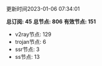 更新时间2023-01-06 07:34:01

**总订阅: 45**
**总节点: 806**
**有效节点: 151**
- v2ray节点: 129
- trojan节点: 6
- ssr节点: 3
- ss节点: 13
